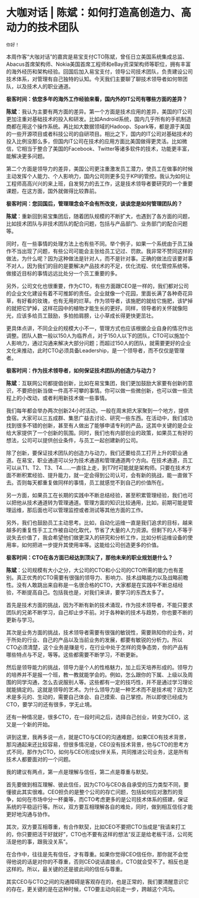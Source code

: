 # 大咖对话 | 陈斌：如何打造高创造力、高动力的技术团队

    你好！

本周作客“大咖对话”的嘉宾是易宝支付CTO陈斌，曾任日立美国系统集成总监、Abacus首席架构师、Nokia美国首席工程师和eBay资深架构师等职位，拥有丰富的海外经历和架构经验。回国后加入易宝支付，领导公司技术团队，负责建设公司技术体系，对管理有自己独特的认知。今天我们主要聊了聊技术领导者如何带团队，以及技术人的职业通道。

**极客时间：依您多年的海外工作经验来看，国内外的IT公司有哪些方面的差异？**

**陈斌**：我认为主要有两方面的差异。第一个方面是技术应用的差异，美国的IT公司更加注重对基础技术的投入和研发。比如Android系统，国内几乎所有的手机制造商都在用这个操作系统。再比如大数据领域的Hadoop、Spark等，都是源于美国的一些开源项目或者科技公司的自研项目。相比之下，国内的IT公司对基础技术的投入比例没那么多，但国内IT公司在技术的应用方面比美国做得更灵活。比如微信，它相当于整合了美国的Facebook、Twitter等诸多软件的技术，功能更丰富，能解决更多问题。

第二个方面是领导力的差异，美国公司更注重激发员工潜力，使员工在做事的时候主动发挥个人能力、个人影响力，国内公司则更多见于KPI的管控。我认为如何让工程师高高兴兴的来上班，自发努力的去工作，这是技术领导者要研究的一个重要课题，在这方面，国外就做得比较靠前。

**极客时间：您回国后，管理理念会不会有所改变，谈谈您是如何管理团队的？**

**陈斌**：重新回到易宝集团后，随着团队规模的不断扩大，也遇到了各方面的问题，比如技术团队与非技术团队的配合问题，包括与产品部门、业务部门的配合问题等。

同时，在一些事情的处理方法上也有些不同。举个例子，如果一个系统由于员工操作不当出现了问题，有些公司可能会主张给员工记过、罚款。我非常不赞同这样的做法，为什么呢？因为这种做法是针对人，而不是针对事。正确的做法应该要对事不对人，因为我们的目的是要解决产品技术的不足，优化流程、优化管控系统等。做接近目标的事情远远比处分一个员工重要的多。

另外，公司文化也很重要，作为CTO，有些方面跟CEO是一样的，我们都对公司的企业文化建设有着不可推卸的责任。企业就像一个花园，里面长满了各种奇花异草，有好看的玫瑰，也有无用的烂草。作为领导者，该施肥的就给它施肥，该铲掉的就把它铲掉，这样花园中的植物才能生长的更好。同样，领导者的关怀就像阳光，应该多给员工鼓励，多拍拍肩膀，让小草成长得更快更茁壮。

更具体点讲，不同企业的规模大小不一，管理方式也应该根据企业自身的情况作出调整。团队人数一般以150人为临界点，对于150人以下的团队，CTO可以施加个人影响力，通过沟通来解决大部分问题；而超过150人的团队，就需要更好的企业文化来推动，此时CTO必须具备Leadership，是一个领导者，而不仅仅是管理者。

**极客时间：作为技术领导者，如何保证技术团队的创造力与动力？**

**陈斌**：互联网公司都提倡创新，比如在易宝集团，我们更加鼓励大家要有创新的意识，不要把创新当做一件高不可攀的事情。你可以做一些微创新，也可以做一些流程上的小改动，或者利用新技术做一些事情。

我们每年都会举办两次创新24小时活动，一般在周末把大家聚到一个地方，提供食宿。大家可以三五成群、集思广益去讨论、研究一些东西。在活动中，我们成功找到很多不错的创新，甚至有人做出了能够申请专利的产品，这其中关键的是企业给大家提供了一个创新的氛围。同时，我们也有内部创业的政策，如果员工有好的想法，公司可以提供创业条件，与员工一起创建新的公司。

除了创新，要保证技术团队的创造力与动力，我们还要给员工打开上升的职业通道。在易宝，职业通道可以分为技术通道和管理通道两个方向。在技术通道，员工可以从T1、T2、T3、T4……一直往上走，到T7时可能就是架构师。只要在技术方面不断积累经验、提升能力，就一定会得到公司认可，会有新的挑战，能一直做下去。否则每天都重复做同样的事情，员工就感觉不到自己的价值所在。

另一方面，如果员工在长期的实践中不断总结经验，甚至积累管理经验，我们也可以把他从技术通道转为管理通道。管理方面的知识比较通用，比如，前期可能是管理运维，那后面也可以管理监控或者测试等其他方面的工作。

另外，我们也鼓励员工主动思考。比如，自动化运维一直是我们追求的目标，越来越多的重复性手工工作被自动化取代，节省了大量的人力资源。但剩下的人不等于说失去价值了，我会希望他们做更深入的研究和分析工作，比如分析运维设备的使用率，如何把进一步提升其使用率等。这能给公司创造更多的价值。

**极客时间：CTO在各方面已经达到顶尖了，那他未来的职业规划是什么？**

**陈斌**：公司规模有大小之分，大公司的CTO和小公司的CTO所需的能力也有差别。真正优秀的CTO需要有很强的领导力、影响力、技术战略能力以及战略前瞻性。没有人敢跳出来自称是一名很合格的CTO，大家都是在实践中不断总结经验，不断提高自己。包括我也是，对我们来讲，要学习的东西太多了。

首先是技术方面的挑战，因为不断有新的技术涌现，作为技术领导者，不能只要求团队的兄弟不断学习，自己却止步不前。对于各种新的技术与趋势，你也要不断的更新与学习。

其次是业务方面的挑战，技术领导者需要有很强的敏锐性，需要熟知你的业务，对于所处的行业、自己的产品以及当前业务的发展，都要有敏锐的分析力。所以CTO必须清楚，这个业务是赚是亏，在行业中处于怎样的竞争态势，你的产品有哪些特点与不足，等等。这些都需要不断学习，不断更新。

然后是领导能力的挑战，领导力是个人的性格魅力，加上后天培养形成的。领导力的培养并不是报一个班，教一教就能学会的。例如，怎么跟你的下属、上级以及周围的同学沟通，怎么去说服别人等。这些都有一定的技巧性，并不是通过学习理论就能搞定的。这就是领导的艺术。为什么领导力是一种艺术而不是技术呢？因为艺术是多元的、生动的，需要自己体会、自己摸索、自己掌控。所以即使已经成为CTO，要学习的还有很多，学无止境。

还有一种情况是，很多CTO，在一段时间之后，选择自己创业，转变为CEO，这又是一个新的开始。

讲到这里，我再多说一点，就是CTO与CEO的沟通难题，如果CEO有技术背景，那沟通起来还比较容易，但很多情况是，CEO没有技术背景，他与CTO的思考方式不同，那作为CTO，如何与CEO形成伙伴关系，共同推进公司业务，这是所有技术人都要面对的一个问题。

我的建议有两点，第一点是理解与信任，第二点是尊重与默契。

首先要做到相互理解、彼此信任，因为CTO与CEO各自承受的压力类型不同，要懂彼此其实很难。CEO担负的是整个公司的存亡问题，包括如何应对激烈的竞争，如何在市场中分一杯羹等，而CTO考虑更多的是公司技术体系的搭建，保证系统的平稳运行等。所以，双方要互相理解各自的难处，同时，做到相互信任才能更好地沟通与协作。

其次，双方要互相尊重，有合作默契，比如CEO不要把CTO当成是“我请来打工的，你只要把活干好就好”，CTO也不要有这样的想法“反正是给老板干活，公司死活是他的事，跟我没关系”。

在合作中，往往是先有信任，才有尊重。如果你觉得CEO信任你，那你就不会觉得他说的话是对你的不尊重，否则CEO说话直接点，CTO就会受不了。相反也是这样的。所以，最关键的还是彼此间的信任与尊重。

其实CEO与CTO之间的沟通障碍是客观存在的，也是正常的，我们要清醒意识它的存在，更关键的是在这种时候，CTO要主动向前走一步，跨越这个鸿沟。
    